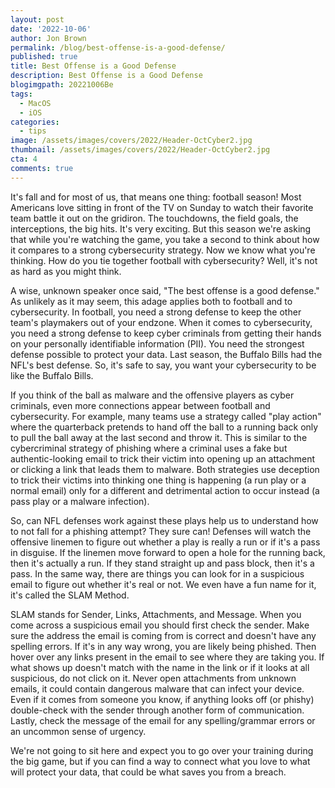 ```yaml
---
layout: post
date: '2022-10-06'
author: Jon Brown
permalink: /blog/best-offense-is-a-good-defense/
published: true
title: Best Offense is a Good Defense
description: Best Offense is a Good Defense
blogimgpath: 20221006Be
tags:
  - MacOS
  - iOS
categories:
  - tips
image: /assets/images/covers/2022/Header-OctCyber2.jpg
thumbnail: /assets/images/covers/2022/Header-OctCyber2.jpg
cta: 4
comments: true
---
```

It's fall and for most of us, that means one thing: football season!
Most Americans love sitting in front of the TV on Sunday to watch their
favorite team battle it out on the gridiron. The touchdowns, the field
goals, the interceptions, the big hits. It's very exciting. But this
season we're asking that while you're watching the game, you take a
second to think about how it compares to a strong cybersecurity
strategy. Now we know what you're thinking. How do you tie together
football with cybersecurity? Well, it's not as hard as you might think.

A wise, unknown speaker once said, "The best offense is a good defense."
As unlikely as it may seem, this adage applies both to football and to
cybersecurity. In football, you need a strong defense to keep the other
team's playmakers out of your endzone. When it comes to cybersecurity,
you need a strong defense to keep cyber criminals from getting their
hands on your personally identifiable information (PII). You need the
strongest defense possible to protect your data. Last season, the
Buffalo Bills had the NFL's best defense. So, it's safe to say, you want
your cybersecurity to be like the Buffalo Bills.

If you think of the ball as malware and the offensive players as cyber
criminals, even more connections appear between football and
cybersecurity. For example, many teams use a strategy called "play
action" where the quarterback pretends to hand off the ball to a running
back only to pull the ball away at the last second and throw it. This is
similar to the cybercriminal strategy of phishing where a criminal uses
a fake but authentic-looking email to trick their victim into opening up
an attachment or clicking a link that leads them to malware. Both
strategies use deception to trick their victims into thinking one thing
is happening (a run play or a normal email) only for a different and
detrimental action to occur instead (a pass play or a malware
infection).

So, can NFL defenses work against these plays help us to understand how
to not fall for a phishing attempt? They sure can! Defenses will watch
the offensive linemen to figure out whether a play is really a run or if
it's a pass in disguise. If the linemen move forward to open a hole for
the running back, then it's actually a run. If they stand straight up
and pass block, then it's a pass. In the same way, there are things you
can look for in a suspicious email to figure out whether it's real or
not. We even have a fun name for it, it's called the SLAM Method.

SLAM stands for Sender, Links, Attachments, and Message. When you come
across a suspicious email you should first check the sender. Make sure
the address the email is coming from is correct and doesn't have any
spelling errors. If it's in any way wrong, you are likely being phished.
Then hover over any links present in the email to see where they are
taking you. If what shows up doesn't match with the name in the link or
if it looks at all suspicious, do not click on it. Never open
attachments from unknown emails, it could contain dangerous malware that
can infect your device. Even if it comes from someone you know, if
anything looks off (or phishy) double-check with the sender through
another form of communication. Lastly, check the message of the email
for any spelling/grammar errors or an uncommon sense of urgency.

We're not going to sit here and expect you to go over your training
during the big game, but if you can find a way to connect what you love
to what will protect your data, that could be what saves you from a
breach.
